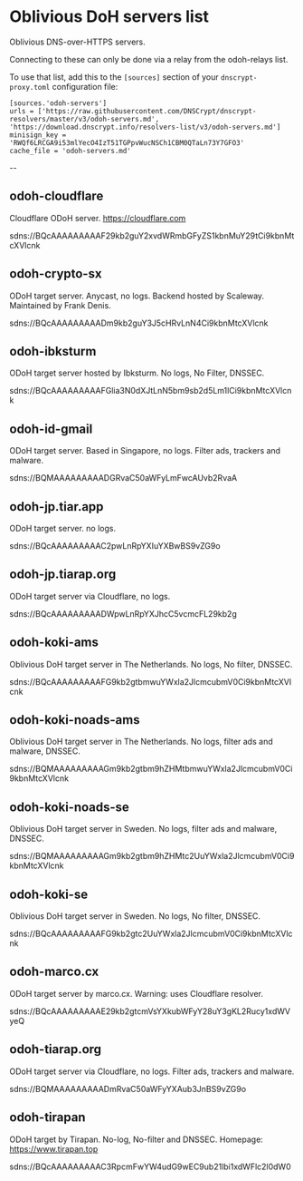# Oblivious DoH servers list

Oblivious DNS-over-HTTPS servers.

Connecting to these can only be done via a relay from the odoh-relays list.

To use that list, add this to the `[sources]` section of your `dnscrypt-proxy.toml` configuration file:

    [sources.'odoh-servers']
    urls = ['https://raw.githubusercontent.com/DNSCrypt/dnscrypt-resolvers/master/v3/odoh-servers.md', 'https://download.dnscrypt.info/resolvers-list/v3/odoh-servers.md']
    minisign_key = 'RWQf6LRCGA9i53mlYecO4IzT51TGPpvWucNSCh1CBM0QTaLn73Y7GFO3'
    cache_file = 'odoh-servers.md'

--


## odoh-cloudflare

Cloudflare ODoH server.
https://cloudflare.com

sdns://BQcAAAAAAAAAF29kb2guY2xvdWRmbGFyZS1kbnMuY29tCi9kbnMtcXVlcnk


## odoh-crypto-sx

ODoH target server. Anycast, no logs.
Backend hosted by Scaleway. Maintained by Frank Denis.

sdns://BQcAAAAAAAAADm9kb2guY3J5cHRvLnN4Ci9kbnMtcXVlcnk


## odoh-ibksturm

ODoH target server hosted by Ibksturm. No logs, No Filter, DNSSEC.

sdns://BQcAAAAAAAAAFGlia3N0dXJtLnN5bm9sb2d5Lm1lCi9kbnMtcXVlcnk


## odoh-id-gmail

ODoH target server. Based in Singapore, no logs.
Filter ads, trackers and malware.

sdns://BQMAAAAAAAAADGRvaC50aWFyLmFwcAUvb2RvaA


## odoh-jp.tiar.app

ODoH target server. no logs.

sdns://BQcAAAAAAAAAC2pwLnRpYXIuYXBwBS9vZG9o


## odoh-jp.tiarap.org

ODoH target server via Cloudflare, no logs.

sdns://BQcAAAAAAAAADWpwLnRpYXJhcC5vcmcFL29kb2g


## odoh-koki-ams

Oblivious DoH target server in The Netherlands. No logs, No filter, DNSSEC.

sdns://BQcAAAAAAAAAFG9kb2gtbmwuYWxla2JlcmcubmV0Ci9kbnMtcXVlcnk


## odoh-koki-noads-ams

Oblivious DoH target server in The Netherlands. No logs, filter ads and malware, DNSSEC.

sdns://BQMAAAAAAAAAGm9kb2gtbm9hZHMtbmwuYWxla2JlcmcubmV0Ci9kbnMtcXVlcnk


## odoh-koki-noads-se

Oblivious DoH target server in Sweden. No logs, filter ads and malware, DNSSEC.

sdns://BQMAAAAAAAAAGm9kb2gtbm9hZHMtc2UuYWxla2JlcmcubmV0Ci9kbnMtcXVlcnk


## odoh-koki-se

Oblivious DoH target server in Sweden. No logs, No filter, DNSSEC.

sdns://BQcAAAAAAAAAFG9kb2gtc2UuYWxla2JlcmcubmV0Ci9kbnMtcXVlcnk


## odoh-marco.cx

ODoH target server by marco.cx.
Warning: uses Cloudflare resolver.

sdns://BQcAAAAAAAAAE29kb2gtcmVsYXkubWFyY28uY3gKL2Rucy1xdWVyeQ


## odoh-tiarap.org

ODoH target server via Cloudflare, no logs.
Filter ads, trackers and malware.

sdns://BQMAAAAAAAAADmRvaC50aWFyYXAub3JnBS9vZG9o


## odoh-tirapan

ODoH target by Tirapan. No-log, No-filter and DNSSEC.
Homepage: https://www.tirapan.top

sdns://BQcAAAAAAAAAC3RpcmFwYW4udG9wEC9ub21lbi1xdWFlc2l0dW0

